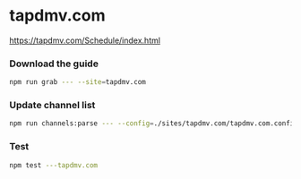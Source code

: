 # tapdmv.com

https://tapdmv.com/Schedule/index.html

### Download the guide

```sh
npm run grab --- --site=tapdmv.com
```

### Update channel list

```sh
npm run channels:parse --- --config=./sites/tapdmv.com/tapdmv.com.config.js --output=./sites/tapdmv.com/tapdmv.com.channels.xml
```

### Test

```sh
npm test ---tapdmv.com
```
